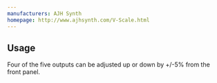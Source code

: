 ```yaml
---
manufacturers: AJH Synth
homepage: http://www.ajhsynth.com/V-Scale.html
---
```

## Usage

Four of the five outputs can be adjusted up or down by +/-5% from the front panel.
